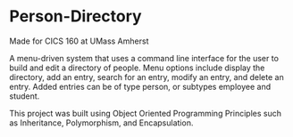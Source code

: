 # Person-Directory
Made for CICS 160 at UMass Amherst

A menu-driven system that uses a command line interface for the user to build and edit a directory of people.
Menu options include display the directory, add an entry, search for an entry, modify an entry, and delete an entry.
Added entries can be of type person, or subtypes employee and student.

This project was built using Object Oriented Programming Principles such as Inheritance, Polymorphism, and Encapsulation.
